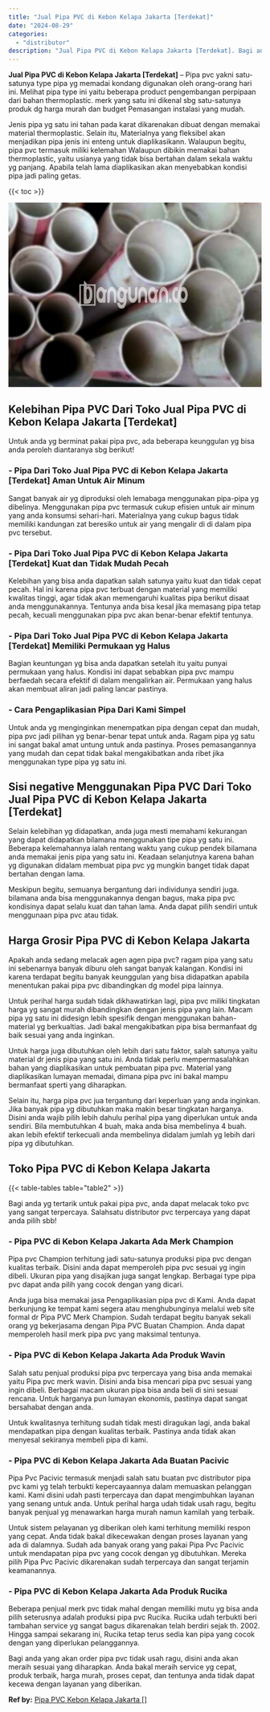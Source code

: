 ```yaml
---
title: "Jual Pipa PVC di Kebon Kelapa Jakarta [Terdekat]"
date: "2024-08-29"
categories: 
  - "distributor"
description: "Jual Pipa PVC di Kebon Kelapa Jakarta [Terdekat]. Bagi anda yang akan order pipa pvc tidak usah ragu, disini anda akan meraih sesuai yang diharapkan. Anda ba..."
---
```


**Jual Pipa PVC di Kebon Kelapa Jakarta \[Terdekat\]** – Pipa pvc yakni satu-satunya type pipa yg memadai kondang digunakan oleh orang-orang hari ini. Melihat pipa type ini yaitu beberapa product pengembangan perpipaan dari bahan thermoplastic. merk yang satu ini dikenal sbg satu-satunya produk dg harga murah dan budget Pemasangan instalasi yang mudah.

Jenis pipa yg satu ini tahan pada karat dikarenakan dibuat dengan memakai material thermoplastic. Selain itu, Materialnya yang fleksibel akan menjadikan pipa jenis ini enteng untuk diaplikasikann. Walaupun begitu, pipa pvc termasuk miliki kelemahan Walaupun dibikin memakai bahan thermoplastic, yaitu usianya yang tidak bisa bertahan dalam sekala waktu yg panjang. Apabila telah lama diaplikasikan akan menyebabkan kondisi pipa jadi paling getas.

{{< toc >}}

![Jual Pipa PVC di Kebon Kelapa Jakarta [Terdekat]](/images/jaul-pipa-pvc-34.png)

## Kelebihan Pipa PVC Dari Toko Jual Pipa PVC di Kebon Kelapa Jakarta \[Terdekat\]

Untuk anda yg berminat pakai pipa pvc, ada beberapa keunggulan yg bisa anda peroleh diantaranya sbg berikut!

### \- Pipa Dari Toko Jual Pipa PVC di Kebon Kelapa Jakarta \[Terdekat\] Aman Untuk Air Minum

Sangat banyak air yg diproduksi oleh lemabaga menggunakan pipa-pipa yg dibelinya. Menggunakan pipa pvc termasuk cukup efisien untuk air minum yang anda konsumsi sehari-hari. Materialnya yang cukup bagus tidak memiliki kandungan zat beresiko untuk air yang mengalir di di dalam pipa pvc tersebut.

### \- Pipa Dari Toko Jual Pipa PVC di Kebon Kelapa Jakarta \[Terdekat\] Kuat dan Tidak Mudah Pecah

Kelebihan yang bisa anda dapatkan salah satunya yaitu kuat dan tidak cepat pecah. Hal ini karena pipa pvc terbuat dengan material yang memiliki kwalitas tinggi, agar tidak akan memengaruhi kualitas pipa berikut disaat anda menggunakannya. Tentunya anda bisa kesal jika memasang pipa tetap pecah, kecuali menggunakan pipa pvc akan benar-benar efektif tentunya.

### \- Pipa Dari Toko Jual Pipa PVC di Kebon Kelapa Jakarta \[Terdekat\] Memiliki Permukaan yg Halus

Bagian keuntungan yg bisa anda dapatkan setelah itu yaitu punyai permukaan yang halus. Kondisi ini dapat sebabkan pipa pvc mampu berfaedah secara efektif di dalam mengalirkan air. Permukaan yang halus akan membuat aliran jadi paling lancar pastinya.

### \- Cara Pengaplikasian Pipa Dari Kami Simpel

Untuk anda yg menginginkan menempatkan pipa dengan cepat dan mudah, pipa pvc jadi pilihan yg benar-benar tepat untuk anda. Ragam pipa yg satu ini sangat bakal amat untung untuk anda pastinya. Proses pemasangannya yang mudah dan cepat tidak bakal mengakibatkan anda ribet jika menggunakan type pipa yg satu ini.

## Sisi negative Menggunakan Pipa PVC Dari Toko Jual Pipa PVC di Kebon Kelapa Jakarta \[Terdekat\]

Selain kelebihan yg didapatkan, anda juga mesti memahami kekurangan yang dapat didapatkan bilamana menggunakan tipe pipa yg satu ini. Beberapa kelemahannya ialah rentang waktu yang cukup pendek bilamana anda memakai jenis pipa yang satu ini. Keadaan selanjutnya karena bahan yg digunakan didalam membuat pipa pvc yg mungkin banget tidak dapat bertahan dengan lama.

Meskipun begitu, semuanya bergantung dari individunya sendiri juga. bilamana anda bisa menggunakannya dengan bagus, maka pipa pvc kondisinya dapat selalu kuat dan tahan lama. Anda dapat pilih sendiri untuk menggunaan pipa pvc atau tidak.

## Harga Grosir Pipa PVC di Kebon Kelapa Jakarta

Apakah anda sedang melacak agen agen pipa pvc? ragam pipa yang satu ini sebenarnya banyak diburu oleh sangat banyak kalangan. Kondisi ini karena terdapat begitu banyak keunggulan yang bisa didapatkan apabila menentukan pakai pipa pvc dibandingkan dg model pipa lainnya.

Untuk perihal harga sudah tidak dikhawatirkan lagi, pipa pvc miliki tingkatan harga yg sangat murah dibandingkan dengan jenis pipa yang lain. Macam pipa yg satu ini didesign lebih spesifik dengan menggunakan bahan-material yg berkualtias. Jadi bakal mengakibatkan pipa bisa bermanfaat dg baik sesuai yang anda inginkan.

Untuk harga juga dibutuhkan oleh lebih dari satu faktor, salah satunya yaitu material dr jenis pipa yang satu ini. Anda tidak perlu mempermasalahkan bahan yang diaplikasikan untuk pembuatan pipa pvc. Material yang diaplikasikan lumayan memadai, dimana pipa pvc ini bakal mampu bermanfaat sperti yang diharapkan.

Selain itu, harga pipa pvc jua tergantung dari keperluan yang anda inginkan. Jika banyak pipa yg dibutuhkan maka makin besar tingkatan harganya. Disini anda wajib pilih lebih dahulu perihal pipa yang diperlukan untuk anda sendiri. Bila membutuhkan 4 buah, maka anda bisa membelinya 4 buah. akan lebih efektif terkecuali anda membelinya didalam jumlah yg lebih dari pipa yg dibutuhkan.

## Toko Pipa PVC di Kebon Kelapa Jakarta

{{< table-tables table="table2" >}}

Bagi anda yg tertarik untuk pakai pipa pvc, anda dapat melacak toko pvc yang sangat terpercaya. Salahsatu distributor pvc terpercaya yang dapat anda pilih sbb!

### \- Pipa PVC di Kebon Kelapa Jakarta Ada Merk Champion

Pipa pvc Champion terhitung jadi satu-satunya produksi pipa pvc dengan kualitas terbaik. Disini anda dapat memperoleh pipa pvc sesuai yg ingin dibeli. Ukuran pipa yang disajikan juga sangat lengkap. Berbagai type pipa pvc dapat anda pilih yang cocok dengan yang dicari.

Anda juga bisa memakai jasa Pengaplikasian pipa pvc di Kami. Anda dapat berkunjung ke tempat kami segera atau menghubunginya melalui web site formal dr Pipa PVC Merk Champion. Sudah terdapat begitu banyak sekali orang yg bekerjasama dengan Pipa PVC Buatan Champion. Anda dapat memperoleh hasil merk pipa pvc yang maksimal tentunya.

### \- Pipa PVC di Kebon Kelapa Jakarta Ada Produk Wavin

Salah satu penjual produksi pipa pvc terpercaya yang bisa anda memakai yaitu Pipa pvc merk wavin. Disini anda bisa mencari pipa pvc sesuai yang ingin dibeli. Berbagai macam ukuran pipa bisa anda beli di sini sesuai rencana. Untuk harganya pun lumayan ekonomis, pastinya dapat sangat bersahabat dengan anda.

Untuk kwalitasnya terhitung sudah tidak mesti diragukan lagi, anda bakal mendapatkan pipa dengan kualitas terbaik. Pastinya anda tidak akan menyesal sekiranya membeli pipa di kami.

### \- Pipa PVC di Kebon Kelapa Jakarta Ada Buatan Pacivic

Pipa Pvc Pacivic termasuk menjadi salah satu buatan pvc distributor pipa pvc kami yg telah terbukti kepercayaannya dalam memuaskan pelanggan kami. Kami disini udah pasti terpercaya dan dapat mengimbuhkan layanan yang senang untuk anda. Untuk perihal harga udah tidak usah ragu, begitu banyak penjual yg menawarkan harga murah namun kamilah yang terbaik.

Untuk sistem pelayanan yg diberikan oleh kami terhitung memiliki respon yang cepat. Anda tidak bakal dikecewakan dengan proses layanan yang ada di dalamnya. Sudah ada banyak orang yang pakai Pipa Pvc Pacivic untuk mendapatan pipa pvc yang cocok dengan yg dibutuhkan. Mereka pilih Pipa Pvc Pacivic dikarenakan sudah terpercaya dan sangat terjamin keamanannya.

### \- Pipa PVC di Kebon Kelapa Jakarta Ada Produk Rucika

Beberapa penjual merk pvc tidak mahal dengan memiliki mutu yg bisa anda pilih seterusnya adalah produksi pipa pvc Rucika. Rucika udah terbukti beri tambahan service yg sangat bagus dikarenakan telah berdiri sejak th. 2002. Hingga sampai sekarang ini, Rucika tetap terus sedia kan pipa yang cocok dengan yang diperlukan pelanggannya.

Bagi anda yang akan order pipa pvc tidak usah ragu, disini anda akan meraih sesuai yang diharapkan. Anda bakal meraih service yg cepat, produk terbaik, harga murah, proses cepat, dan tentunya anda tidak dapat kecewa dengan layanan yang diberikan.

**Ref by:** [Pipa PVC Kebon Kelapa Jakarta []](https://id.wikipedia.org/wiki/Pipa)
